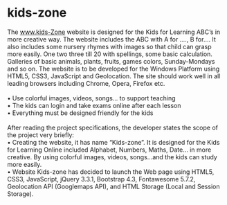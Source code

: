 # kids-zone
The www.kids-Zone website is designed for the Kids for Learning ABC’s in more
creative way. The website includes the ABC with A for …., B for…. It also
includes some nursery rhymes with images so that child can grasp more easily.
One two three till 20 with spellings, some basic calculation. Galleries of basic
animals, plants, fruits, games colors, Sunday-Mondays and so on. The website is
to be developed for the Windows Platform using HTML5, CSS3, JavaScript and
Geolocation. The site should work well in all leading browsers including Chrome,
Opera, Firefox etc.<br><br>
    • Use colorful images, videos, songs… to support teaching<br>
    • The kids can login and take exams online after each lesson<br>
    • Everything must be designed friendly for the kids<br><br>
After reading the project specifications, the developer states the scope of the
project very briefly:<br>
    • Creating the website, it has name “Kids-zone”. It is designed for the Kids
for Learning Online included Alphabet, Numbers, Maths, Date… in more
creative. By using colorful images, videos, songs…and the kids can study
more easily.<br>
    • Website Kids-zone has decided to launch the Web page using HTML5,
CSS3, JavaScript, jQuery 3.3.1, Bootstrap 4.3, Fontawesome 5.7.2,
Geolocation API (Googlemaps API), and HTML Storage (Local and
Session Storage).
